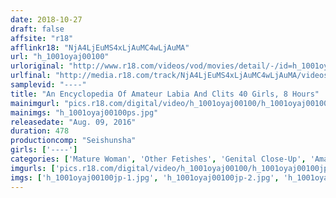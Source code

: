 ```yaml
---
date: 2018-10-27
draft: false
affsite: "r18"
afflinkr18: "NjA4LjEuMS4xLjAuMC4wLjAuMA"
url: "h_1001oyaj00100"
urloriginal: "http://www.r18.com/videos/vod/movies/detail/-/id=h_1001oyaj00100"
urlfinal: "http://media.r18.com/track/NjA4LjEuMS4xLjAuMC4wLjAuMA/videos/vod/movies/detail/-/id=h_1001oyaj00100"
samplevid: "----"
title: "An Encyclopedia Of Amateur Labia And Clits 40 Girls, 8 Hours"
mainimgurl: "pics.r18.com/digital/video/h_1001oyaj00100/h_1001oyaj00100ps.jpg"
mainimgs: "h_1001oyaj00100ps.jpg"
releasedate: "Aug. 09, 2016"
duration: 478
productioncomp: "Seishunsha"
girls: ['----']
categories: ['Mature Woman', 'Other Fetishes', 'Genital Close-Up', 'Amateur', 'Compilation', 'Over 4 Hours']
imgurls: ['pics.r18.com/digital/video/h_1001oyaj00100/h_1001oyaj00100jp-1.jpg', 'pics.r18.com/digital/video/h_1001oyaj00100/h_1001oyaj00100jp-2.jpg', 'pics.r18.com/digital/video/h_1001oyaj00100/h_1001oyaj00100jp-3.jpg', 'pics.r18.com/digital/video/h_1001oyaj00100/h_1001oyaj00100jp-4.jpg', 'pics.r18.com/digital/video/h_1001oyaj00100/h_1001oyaj00100jp-5.jpg', 'pics.r18.com/digital/video/h_1001oyaj00100/h_1001oyaj00100jp-6.jpg', 'pics.r18.com/digital/video/h_1001oyaj00100/h_1001oyaj00100jp-7.jpg', 'pics.r18.com/digital/video/h_1001oyaj00100/h_1001oyaj00100jp-8.jpg', 'pics.r18.com/digital/video/h_1001oyaj00100/h_1001oyaj00100jp-9.jpg', 'pics.r18.com/digital/video/h_1001oyaj00100/h_1001oyaj00100jp-10.jpg', 'pics.r18.com/digital/video/h_1001oyaj00100/h_1001oyaj00100jp-11.jpg', 'pics.r18.com/digital/video/h_1001oyaj00100/h_1001oyaj00100jp-12.jpg', 'pics.r18.com/digital/video/h_1001oyaj00100/h_1001oyaj00100jp-13.jpg', 'pics.r18.com/digital/video/h_1001oyaj00100/h_1001oyaj00100jp-14.jpg', 'pics.r18.com/digital/video/h_1001oyaj00100/h_1001oyaj00100jp-15.jpg', 'pics.r18.com/digital/video/h_1001oyaj00100/h_1001oyaj00100jp-16.jpg', 'pics.r18.com/digital/video/h_1001oyaj00100/h_1001oyaj00100jp-17.jpg', 'pics.r18.com/digital/video/h_1001oyaj00100/h_1001oyaj00100jp-18.jpg', 'pics.r18.com/digital/video/h_1001oyaj00100/h_1001oyaj00100jp-19.jpg', 'pics.r18.com/digital/video/h_1001oyaj00100/h_1001oyaj00100jp-20.jpg']
imgs: ['h_1001oyaj00100jp-1.jpg', 'h_1001oyaj00100jp-2.jpg', 'h_1001oyaj00100jp-3.jpg', 'h_1001oyaj00100jp-4.jpg', 'h_1001oyaj00100jp-5.jpg', 'h_1001oyaj00100jp-6.jpg', 'h_1001oyaj00100jp-7.jpg', 'h_1001oyaj00100jp-8.jpg', 'h_1001oyaj00100jp-9.jpg', 'h_1001oyaj00100jp-10.jpg', 'h_1001oyaj00100jp-11.jpg', 'h_1001oyaj00100jp-12.jpg', 'h_1001oyaj00100jp-13.jpg', 'h_1001oyaj00100jp-14.jpg', 'h_1001oyaj00100jp-15.jpg', 'h_1001oyaj00100jp-16.jpg', 'h_1001oyaj00100jp-17.jpg', 'h_1001oyaj00100jp-18.jpg', 'h_1001oyaj00100jp-19.jpg', 'h_1001oyaj00100jp-20.jpg']
---
```

